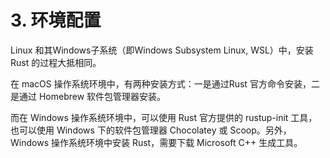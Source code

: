 # 3. 环境配置

Linux 和其Windows子系统（即Windows Subsystem Linux, WSL）中，安装 Rust 的过程大抵相同。

在 macOS 操作系统环境中，有两种安装方式：一是通过Rust 官方命令安装，二是通过 Homebrew 软件包管理器安装。 

而在 Windows 操作系统环境中，可以使用 Rust 官方提供的 rustup-init 工具，也可以使用 Windows 下的软件包管理器 Chocolatey 或 Scoop。另外，Windows 操作系统环境中安装 Rust，需要下载 Microsoft C++ 生成工具。
